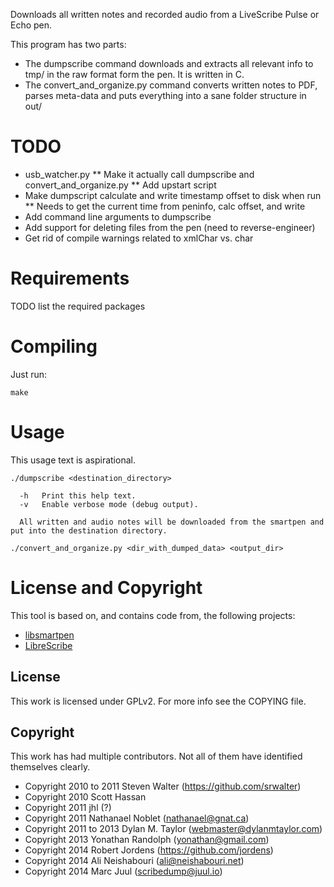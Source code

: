 
Downloads all written notes and recorded audio from a LiveScribe Pulse or Echo pen.

This program has two parts:
 
* The dumpscribe command downloads and extracts all relevant info to tmp/ in the raw format form the pen. It is written in C.
* The convert_and_organize.py command converts written notes to PDF, parses meta-data and puts everything into a sane folder structure in out/

# TODO

* usb_watcher.py
** Make it actually call dumpscribe and convert_and_organize.py
** Add upstart script
* Make dumpscript calculate and write timestamp offset to disk when run
** Needs to get the current time from peninfo, calc offset, and write
* Add command line arguments to dumpscribe
* Add support for deleting files from the pen (need to reverse-engineer)
* Get rid of compile warnings related to xmlChar vs. char

# Requirements

TODO list the required packages

# Compiling

Just run:

```
make
```

# Usage 

This usage text is aspirational.

```
./dumpscribe <destination_directory>

  -h   Print this help text.
  -v   Enable verbose mode (debug output).

  All written and audio notes will be downloaded from the smartpen and put into the destination directory. 
```

```
./convert_and_organize.py <dir_with_dumped_data> <output_dir>
```

# License and Copyright

This tool is based on, and contains code from, the following projects:

* [libsmartpen](https://github.com/srwalter/libsmartpen)
* [LibreScribe](https://github.com/dylanmtaylor/LibreScribe)

## License

This work is licensed under GPLv2. For more info see the COPYING file.

## Copyright

This work has had multiple contributors. Not all of them have identified themselves clearly.

* Copyright 2010 to 2011 Steven Walter (https://github.com/srwalter)
* Copyright 2010 Scott Hassan
* Copyright 2011 jhl (?)
* Copyright 2011 Nathanael Noblet (nathanael@gnat.ca)
* Copyright 2011 to 2013 Dylan M. Taylor (webmaster@dylanmtaylor.com)
* Copyright 2013 Yonathan Randolph (yonathan@gmail.com) 
* Copyright 2014 Robert Jordens (https://github.com/jordens)
* Copyright 2014 Ali Neishabouri (ali@neishabouri.net)
* Copyright 2014 Marc Juul (scribedump@juul.io)
